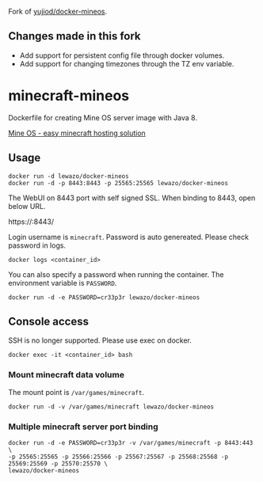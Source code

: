 Fork of [yujiod/docker-mineos](https://github.com/yujiod/docker-mineos).
## Changes made in this fork
* Add support for persistent config file through docker volumes.
* Add support for changing timezones through the TZ env variable.

# minecraft-mineos

Dockerfile for creating Mine OS server image with Java 8.

[Mine OS - easy minecraft hosting solution](http://minecraft.codeemo.com/)

## Usage

    docker run -d lewazo/docker-mineos
    docker run -d -p 8443:8443 -p 25565:25565 lewazo/docker-mineos

The WebUI on 8443 port with self signed SSL. When binding to 8443, open below URL.

https://<hostname>:8443/

Login username is `minecraft`. Password is auto genereated. Please check password in logs.

    docker logs <container_id>

You can also specify a password when running the container. The environment variable is `PASSWORD`.

    docker run -d -e PASSWORD=cr33p3r lewazo/docker-mineos

## Console access

SSH is no longer supported.
Please use exec on docker.

    docker exec -it <container_id> bash

### Mount minecraft data volume

The mount point is `/var/games/minecraft`.

    docker run -d -v /var/games/minecraft lewazo/docker-mineos

### Multiple minecraft server port binding

    docker run -d -e PASSWORD=cr33p3r -v /var/games/minecraft -p 8443:443 \
    -p 25565:25565 -p 25566:25566 -p 25567:25567 -p 25568:25568 -p 25569:25569 -p 25570:25570 \
    lewazo/docker-mineos
